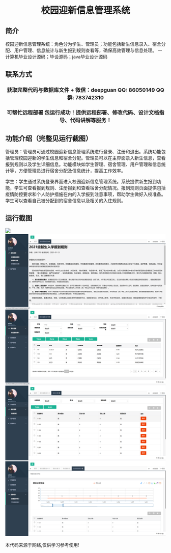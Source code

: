 <p><h1 align="center">校园迎新信息管理系统</h1></p>

## 简介
校园迎新信息管理系统：角色分为学生、管理员；功能包括新生信息录入、宿舍分配、用户管理、信息统计与新生报到规则查看等，确保高效管理与信息处理。    --计算机毕业设计源码；毕设源码；java毕业设计源码


## 联系方式
<p><h3 align="center">获取完整代码与数据库文件 + 微信：deepguan QQ: 86050149 QQ群: 783742310</h3></p>
<p><h3 align="center">可帮忙远程部署 包运行成功！提供远程部署、修改代码、设计文档指导、代码讲解等服务！</h3></p>

## 功能介绍（完整见运行截图）
管理员：管理员可通过校园迎新信息管理系统进行登录、注册和退出。系统功能包括管理校园迎新的学生信息和宿舍分配。管理员可以在主界面录入新生信息，查看报到规则以及学生详细信息。功能模块如学生管理、宿舍管理、用户管理和信息统计等，方便管理员进行宿舍分配及信息统计，提高工作效率。

学生：学生通过系统登录界面进入校园迎新信息管理系统。系统提供新生报到功能，学生可查看报到规则、注册报到和查看宿舍分配情况。报到规则页面提供包括疫情防控要求和个人防护措施在内的入学报到注意事项，帮助学生做好入校准备。学生可以查看自己被分配到的宿舍信息以及相关的入住规则。


## 运行截图
![](imgs/588112-20230620152625399-1579289792.png)
![](imgs/588112-20230620152655534-176977186.png)
![](imgs/588112-20230620152701658-1163964361.png)
![](imgs/588112-20230620152705617-1433737861.png)
![](imgs/588112-20230620152709468-42391034.png)

<p>本代码来源于网络,仅供学习参考使用!</p>

